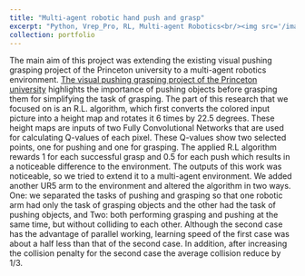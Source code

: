 ```yaml
---
title: "Multi-agent robotic hand push and grasp"
excerpt: "Python, Vrep_Pro, RL, Multi-agent Robotics<br/><img src='/images/height.png'>"
collection: portfolio
---
```

The main aim of this project was extending the existing visual pushing grasping project of the Princeton university to a multi-agent robotics environment.
[The visual pushing grasping project of the Princeton university](https://vpg.cs.princeton.edu/) highlights the importance of pushing objects before grasping them for simplifying the task of grasping. The part of this research that we focused on 
is an R.L. algorithm, which first converts the colored input picture into a height map and rotates it 6 times by 22.5 degrees. These height maps are inputs of two 
Fully Convolutional Networks that are used for calculating Q-values of each pixel. These Q-values show two selected points, one for pushing and one for grasping. The applied R.L algorithm rewards 1 for each successful grasp and 0.5 for each push which results in a noticeable difference to the environment. The outputs of this work was noticeable, so we tried to extend it to a multi-agent environment. 
We added another UR5 arm to the environment and altered the algorithm in two ways. One: we separated the tasks of pushing and grasping so that one robotic arm had only the task of grasping objects and the other had the task of pushing objects, and Two: both performing grasping and pushing at the same time, but without colliding to each other. Although the second case has the advantage of parallel working, learning speed of the first case was about a half less than that of the second case. In addition, after increasing the collision penalty for the second case the average collision reduce by 1/3.